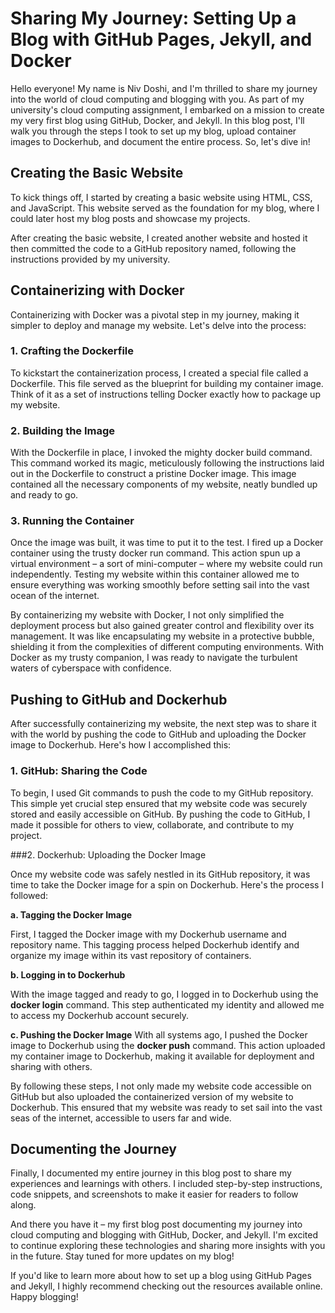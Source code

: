 # Sharing My Journey: Setting Up a Blog with GitHub Pages, Jekyll, and Docker

Hello everyone! My name is Niv Doshi, and I'm thrilled to share my journey into the world of cloud computing and blogging with you. As part of my university's cloud computing assignment, I embarked on a mission to create my very first blog using GitHub, Docker, and Jekyll. In this blog post, I'll walk you through the steps I took to set up my blog, upload container images to Dockerhub, and document the entire process. So, let's dive in!


## Creating the Basic Website

To kick things off, I started by creating a basic website using HTML, CSS, and JavaScript. This website served as the foundation for my blog, where I could later host 
my blog posts and showcase my projects.

After creating the basic website, I created another website and hosted it then committed the code to a GitHub repository named, following the instructions provided by my university.


## Containerizing with Docker

Containerizing with Docker was a pivotal step in my journey, making it simpler to deploy and manage my website. Let's delve into the process:

### 1. Crafting the Dockerfile

To kickstart the containerization process, I created a special file called a Dockerfile. This file served as the blueprint for building my container image. Think of it as a set of instructions telling Docker exactly how to package up my website.

### 2. Building the Image

With the Dockerfile in place, I invoked the mighty docker build command. This command worked its magic, meticulously following the instructions laid out in the Dockerfile to construct a pristine Docker image. This image contained all the necessary components of my website, neatly bundled up and ready to go.

### 3. Running the Container

Once the image was built, it was time to put it to the test. I fired up a Docker container using the trusty docker run command. This action spun up a virtual environment – a sort of mini-computer – where my website could run independently. Testing my website within this container allowed me to ensure everything was working smoothly before setting sail into the vast ocean of the internet.

By containerizing my website with Docker, I not only simplified the deployment process but also gained greater control and flexibility over its management. It was like encapsulating my website in a protective bubble, shielding it from the complexities of different computing environments. With Docker as my trusty companion, I was ready to navigate the turbulent waters of cyberspace with confidence.


## Pushing to GitHub and Dockerhub

After successfully containerizing my website, the next step was to share it with the world by pushing the code to GitHub and uploading the Docker image to Dockerhub. Here's how I accomplished this:

### 1. GitHub: Sharing the Code

To begin, I used Git commands to push the code to my GitHub repository. This simple yet crucial step ensured that my website code was securely stored and easily accessible on GitHub. By pushing the code to GitHub, I made it possible for others to view, collaborate, and contribute to my project.

###2. Dockerhub: Uploading the Docker Image

Once my website code was safely nestled in its GitHub repository, it was time to take the Docker image for a spin on Dockerhub. Here's the process I followed:

**a. Tagging the Docker Image**

First, I tagged the Docker image with my Dockerhub username and repository name. This tagging process helped Dockerhub identify and organize my image within its vast repository of containers.

**b. Logging in to Dockerhub**

With the image tagged and ready to go, I logged in to Dockerhub using the **docker login** command. This step authenticated my identity and allowed me to access my Dockerhub account securely.

**c. Pushing the Docker Image**
With all systems ago, I pushed the Docker image to Dockerhub using the **docker push** command. This action uploaded my container image to Dockerhub, making it available for deployment and sharing with others.

By following these steps, I not only made my website code accessible on GitHub but also uploaded the containerized version of my website to Dockerhub. This ensured that my website was ready to set sail into the vast seas of the internet, accessible to users far and wide.

## Documenting the Journey

Finally, I documented my entire journey in this blog post to share my experiences and learnings with others. I included step-by-step instructions, code snippets, and screenshots to make it easier for readers to follow along.

And there you have it – my first blog post documenting my journey into cloud computing and blogging with GitHub, Docker, and Jekyll. I'm excited to continue exploring these technologies and sharing more insights with you in the future. Stay tuned for more updates on my blog!

If you'd like to learn more about how to set up a blog using GitHub Pages and Jekyll, I highly recommend checking out the resources available online. Happy blogging!
